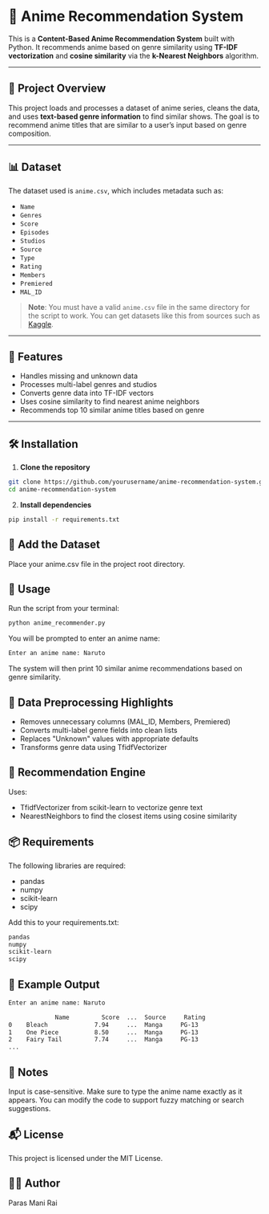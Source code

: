 # 🎌 Anime Recommendation System

This is a **Content-Based Anime Recommendation System** built with Python. It recommends anime based on genre similarity using **TF-IDF vectorization** and **cosine similarity** via the **k-Nearest Neighbors** algorithm.

---

## 📂 Project Overview

This project loads and processes a dataset of anime series, cleans the data, and uses **text-based genre information** to find similar shows. The goal is to recommend anime titles that are similar to a user’s input based on genre composition.

---

## 📊 Dataset

The dataset used is `anime.csv`, which includes metadata such as:

- `Name`
- `Genres`
- `Score`
- `Episodes`
- `Studios`
- `Source`
- `Type`
- `Rating`
- `Members`
- `Premiered`
- `MAL_ID`

> **Note**: You must have a valid `anime.csv` file in the same directory for the script to work. You can get datasets like this from sources such as [Kaggle](https://www.kaggle.com/datasets).

---

## 🧪 Features

- Handles missing and unknown data
- Processes multi-label genres and studios
- Converts genre data into TF-IDF vectors
- Uses cosine similarity to find nearest anime neighbors
- Recommends top 10 similar anime titles based on genre

---

## 🛠️ Installation

1. **Clone the repository**

```bash
git clone https://github.com/yourusername/anime-recommendation-system.git
cd anime-recommendation-system
```

2. **Install dependencies**
```bash
pip install -r requirements.txt
```

## 📁 Add the Dataset
Place your anime.csv file in the project root directory.

## 🧾 Usage
Run the script from your terminal:
```bash
python anime_recommender.py
```

You will be prompted to enter an anime name:
```bash
Enter an anime name: Naruto
```

The system will then print 10 similar anime recommendations based on genre similarity.

## 🧹 Data Preprocessing Highlights
- Removes unnecessary columns (MAL_ID, Members, Premiered)
- Converts multi-label genre fields into clean lists
- Replaces "Unknown" values with appropriate defaults
- Transforms genre data using TfidfVectorizer

## 🤖 Recommendation Engine
Uses:
- TfidfVectorizer from scikit-learn to vectorize genre text
- NearestNeighbors to find the closest items using cosine similarity

## 📦 Requirements
The following libraries are required:
- pandas
- numpy
- scikit-learn
- scipy

Add this to your requirements.txt:
```bash
pandas
numpy
scikit-learn
scipy
```

## 🧠 Example Output
```bash
Enter an anime name: Naruto

             Name         Score  ...  Source     Rating
0    Bleach             7.94     ...  Manga     PG-13
1    One Piece          8.50     ...  Manga     PG-13
2    Fairy Tail         7.74     ...  Manga     PG-13
...
```

## 🧾 Notes
Input is case-sensitive. Make sure to type the anime name exactly as it appears.
You can modify the code to support fuzzy matching or search suggestions.

## 📬 License
This project is licensed under the MIT License.

## 👨‍💻 Author
Paras Mani Rai
